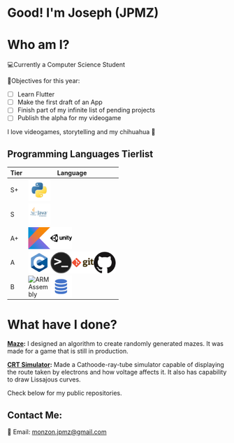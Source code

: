 # Good! I'm Joseph (JPMZ)

# Who am I?
💻Currently a Computer Science Student

🎯Objectives for this year:

   - [ ] Learn Flutter 
   - [ ] Make the first draft of an App
   - [ ] Finish part of my infinite list of pending projects
   - [ ] Publish the alpha for my videogame

 I love videogames, storytelling and my chihuahua 🌮

## Programming Languages Tierlist
|Tier|Language|
|--|--|
|S+|  <img align="left" alt="python" width="50px" src="https://raw.githubusercontent.com/github/explore/80688e429a7d4ef2fca1e82350fe8e3517d3494d/topics/python/python.png"/>|
|S  | <img align="left" alt="java" width="50px" src="https://raw.githubusercontent.com/github/explore/80688e429a7d4ef2fca1e82350fe8e3517d3494d/topics/java/java.png"/> |
|A+|<img align="left" alt="Kotlin" width="50px" src="https://raw.githubusercontent.com/github/explore/80688e429a7d4ef2fca1e82350fe8e3517d3494d/topics/kotlin/kotlin.png"/><img align="left" alt="C#" width="50px" src="https://raw.githubusercontent.com/github/explore/80688e429a7d4ef2fca1e82350fe8e3517d3494d/topics/unity/unity.png"/> 
|A|<img align="left" alt="C++" width="50px" src="https://raw.githubusercontent.com/github/explore/80688e429a7d4ef2fca1e82350fe8e3517d3494d/topics/c/c.png"/><img align="left" alt="Terminal" width="50px" src="https://raw.githubusercontent.com/github/explore/80688e429a7d4ef2fca1e82350fe8e3517d3494d/topics/terminal/terminal.png" /> <img align="left" alt="Git" width="50px" src="https://raw.githubusercontent.com/github/explore/80688e429a7d4ef2fca1e82350fe8e3517d3494d/topics/git/git.png" /> <img align="left" alt="GitHub" width="50px" src="https://raw.githubusercontent.com/github/explore/78df643247d429f6cc873026c0622819ad797942/topics/github/github.png" />|
|B|<img align="left" alt="ARM Assembly" width="50px" src="https://s3.amazonaws.com/videos.pentesteracademy.com/videos/badges/low/arm-assembly.png" /><img align="left" alt="ARM Assembly" width="50px" src="https://raw.githubusercontent.com/github/explore/78df643247d429f6cc873026c0622819ad797942/topics/sql/sql.png" />

# What have I done?

**[Maze](https://github.com/TheJPMZ/LabyrinthMakerV1.git):**
I designed an algorithm to create randomly generated mazes. It was made for a game that is still in production.

**[CRT Simulator](https://github.com/TheJPMZ/CRT-simulator.git):**
Made a Cathoode-ray-tube simulator capable of displaying the route taken by electrons and how voltage affects it. It also has capability to draw Lissajous curves.

Check below for my public repositories.

## Contact Me: 
📩  Email:  monzon.jpmz@gmail.com
